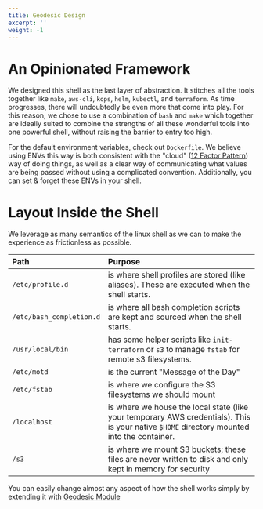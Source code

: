 ```yaml
---
title: Geodesic Design
excerpt: ''
weight: -1
---
```


# An Opinionated Framework

We designed this shell as the last layer of abstraction. It stitches all the tools together like `make`, `aws-cli`, `kops`, `helm`, `kubectl`, and `terraform`. As time progresses, there will undoubtedly be even more that come into play. For this reason, we chose to use a combination of `bash` and `make` which together are ideally suited to combine the strengths of all these wonderful tools into one powerful shell, without raising the barrier to entry too high.

For the default environment variables, check out `Dockerfile`. We believe using ENVs this way is both consistent with the "cloud" ([12 Factor Pattern](doc:12-factor-pattern)) way of doing things, as well as a clear way of communicating what values are being passed without using a complicated convention. Additionally, you can set & forget these ENVs in your shell.

# Layout Inside the Shell

We leverage as many semantics of the linux shell as we can to make the experience as frictionless as possible.

| Path                     | Purpose                                                                                                                                    |
|:-------------------------|:-------------------------------------------------------------------------------------------------------------------------------------------|
| `/etc/profile.d`         | is where shell profiles are stored (like aliases). These are executed when the shell starts.                                               |
| `/etc/bash_completion.d` | is where all bash completion scripts are kept and sourced when the shell starts.                                                           |
| `/usr/local/bin`         | has some helper scripts like `init-terraform` or `s3` to manage `fstab` for remote s3 filesystems.                                         |
| `/etc/motd`              | is the current "Message of the Day"                                                                                                        |
| `/etc/fstab`             | is where we configure the S3 filesystems we should mount                                                                                   |
| `/localhost`             | is where we house the local state (like your temporary AWS credentials). This is your native `$HOME` directory mounted into the container. |
| `/s3`                    | is where we mount S3 buckets; these files are never written to disk and only kept in memory for security                                   |

You can easily change almost any aspect of how the shell works simply by extending it with [Geodesic Module](doc:module)
